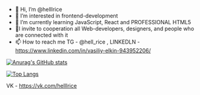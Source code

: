 - 👋 Hi, I’m @helllrice
- 👀 I’m interested in frontend-development
- 🌱 I’m currently learning JavaScript, React and PROFESSIONAL HTML5
- 💞️I invite to cooperation all Web-developers, designers, and people who are connected with it
- 📫 How to reach me TG - @hell_rice , LINKEDLN - https://www.linkedin.com/in/vasiliy-elkin-943952206/

[![Anurag's GitHub stats](https://github-readme-stats.vercel.app/api?username=helllrice&theme=merko)](https://github.com/anuraghazra/github-readme-stats)

[![Top Langs](https://github-readme-stats.vercel.app/api/top-langs/?username=helllrice&layout=compact)](https://github.com/anuraghazra/github-readme-stats)

VK - https://vk.com/helllrice
<!---
helllrice/helllrice is a ✨ special ✨ repository because its `README.md` (this file) appears on your GitHub profile.
You can click the Preview link to take a look at your changes.
--->
